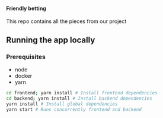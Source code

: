 #### Friendly betting

This repo contains all the pieces from our project

## Running the app locally
### Prerequisites

- node
- docker
- yarn

```bash
cd frontend; yarn install # Install frontend dependencies
cd backend; yarn install # Install backend dependencies
yarn install # Install global dependencies
yarn start # Runs concurrently frontend and backend
```